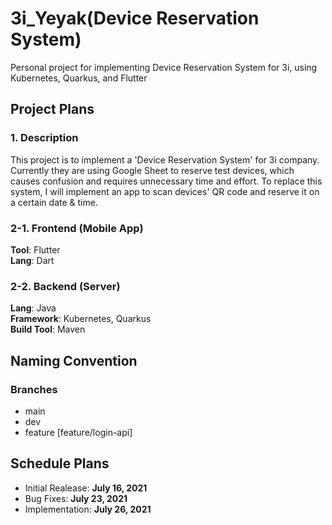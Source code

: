 # 3i_Yeyak(Device Reservation System)
Personal project for implementing Device Reservation System for 3i, using Kubernetes, Quarkus, and Flutter



## Project Plans

### 1. Description
This project is to implement a 'Device Reservation System' for 3i company. Currently they are using Google Sheet to reserve test devices, which causes confusion and requires unnecessary time and effort. To replace this system, I will implement an app to scan devices' QR code and reserve it on a certain date & time.

### 2-1. Frontend (Mobile App)
**Tool**: Flutter   
**Lang**: Dart   

### 2-2. Backend (Server)
**Lang**: Java   
**Framework**: Kubernetes, Quarkus   
**Build Tool**: Maven   


## Naming Convention
### Branches
- main
- dev
- feature [feature/login-api]


## Schedule Plans
- Initial Realease: **July 16, 2021**
- Bug Fixes: **July 23, 2021**
- Implementation: **July 26, 2021**
